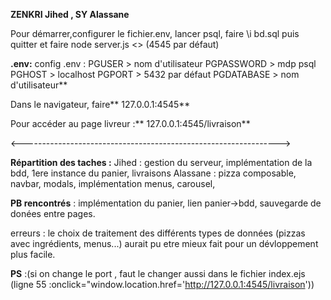 **ZENKRI Jihed ,
SY Alassane**



Pour démarrer,configurer le fichier.env, lancer psql, faire \i bd.sql puis quitter et faire node server.js <<port>> (4545 par défaut)  

**.env:**
config .env : PGUSER > nom d'utilisateur PGPASSWORD > mdp psql PGHOST > localhost PGPORT > 5432 par défaut PGDATABASE > nom d'utilisateur**


Dans le navigateur, faire** 127.0.0.1:4545**

Pour accéder au page livreur :** 127.0.0.1:4545/livraison**


<---------------------------------------------------------------->

**Répartition des taches :**
Jihed : gestion du serveur, implémentation de la bdd, 1ere instance du panier, livraisons
Alassane : pizza composable, navbar, modals, implémentation menus, carousel, 

**PB rencontrés** : implémentation du panier, lien panier->bdd, sauvegarde de donées entre pages.

erreurs : le choix de traitement des différents types de données (pizzas avec ingrédients, menus...) 
aurait pu etre mieux fait pour un dévloppement plus facile.

**PS** :(si on change le port , faut le changer aussi dans le fichier index.ejs (ligne 55 :onclick="window.location.href='http://127.0.0.1:4545/livraison'))